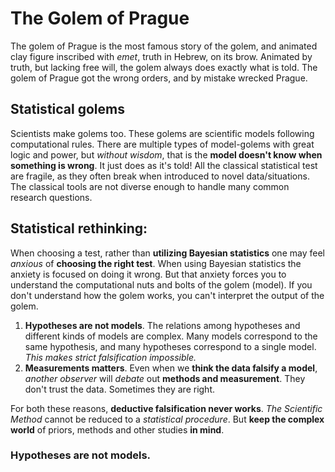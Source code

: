 # The Golem of Prague
The golem of Prague is the most famous story of the golem, and animated clay figure inscribed with *emet*, truth in Hebrew, on its brow. Animated by truth, but lacking free will, the golem always does exactly what is told. The golem of Prague got the wrong orders, and by mistake wrecked Prague. 

## Statistical golems
Scientists make golems too. These golems are scientific models following computational rules.
There are multiple types of model-golems with great logic and power, but *without wisdom*,  that is the **model doesn't know when something is wrong**. It just does as it's told!
All the classical statistical test are fragile, as they often break when introduced to novel data/situations. The classical tools are not diverse enough to handle many common research questions.

## Statistical rethinking:
When choosing a test, rather than **utilizing Bayesian statistics** one may feel *anxious* of **choosing the right test**.  When using Bayesian statistics the anxiety is focused on doing it wrong.
But that anxiety forces you to understand the computational nuts and bolts of the golem (model).  If you don't understand how the golem works, you can't interpret the output of the golem.

1) **Hypotheses are not models**.
	   The relations among hypotheses and different kinds of models are complex. 
	   Many models correspond to the same hypothesis, and many hypotheses correspond to a single model. *This makes strict falsification impossible.*
2) **Measurements matters**.
	   Even when we **think the data falsify a model**, *another observer* will *debate* out **methods and measurement**. They don't trust the data. Sometimes they are right.

For both these reasons, **deductive falsification never works**. *The Scientific Method* cannot be reduced to a *statistical procedure*. But **keep the complex world** of priors, methods and other studies **in mind**.

### Hypotheses are not models.




